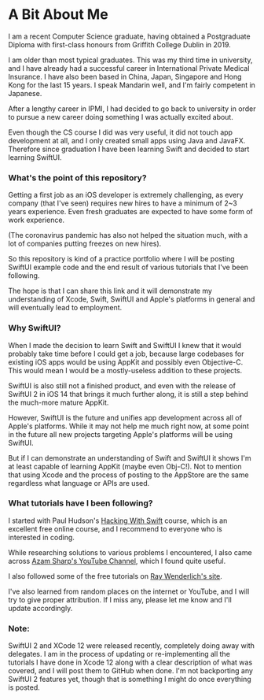 # A Bit About Me

I am a recent Computer Science graduate, having obtained a Postgraduate Diploma with first-class honours from Griffith College Dublin in 2019.

I am older than most typical graduates. This was my third time in university, and I have already had a successful career in International Private Medical Insurance. I have also been based in China, Japan, Singapore and Hong Kong for the last 15 years. I speak Mandarin well, and I'm fairly competent in Japanese.

After a lengthy career in IPMI, I had decided to go back to university in order to pursue a new career doing something I was actually excited about.

Even though the CS course I did was very useful, it did not touch app development at all, and I only created small apps using Java and JavaFX. Therefore since graduation I have been learning Swift and decided to start learning SwiftUI. 

### What's the point of this repository? 

Getting a first job as an iOS developer is extremely challenging, as every company (that I've seen) requires new hires to have a minimum of 2~3 years experience. Even fresh graduates are expected to have some form of work experience.

(The coronavirus pandemic has also not helped the situation much, with a lot of companies putting freezes on new hires).

So this repository is kind of a practice portfolio where I will be posting SwiftUI example code and the end result of various tutorials that I've been following. 

The hope is that I can share this link and it will demonstrate my understanding of Xcode, Swift, SwiftUI and Apple's platforms in general and will eventually lead to employment. 

### Why SwiftUI?

When I made the decision to learn Swift and SwiftUI I knew that it would probably take time before I could get a job, because large codebases for existing iOS apps would be using AppKit and possibly even Objective-C. This would mean I would be a mostly-useless addition to these projects.

SwiftUI is also still not a finished product, and even with the release of SwiftUI 2 in iOS 14 that brings it much further along, it is still a step behind the much-more mature AppKit.

However, SwiftUI is the future and unifies app development across all of Apple's platforms. While it may not help me much right now, at some point in the future all new projects targeting Apple's platforms will be using SwiftUI.

But if I can demonstrate an understanding of Swift and SwiftUI it shows I'm at least capable of learning AppKit (maybe even Obj-C!). Not to mention that using Xcode and the process of posting to the AppStore are the same regardless what language or APIs are used.

### What tutorials have I been following? 

I started with Paul Hudson's <a href="https://www.hackingwithswift.com">Hacking With Swift</a> course, which is an excellent free online course, and I recommend to everyone who is interested in coding. 

While researching solutions to various problems I encountered, I also came across <a href="https://www.youtube.com/user/azamsharp/">Azam Sharp's YouTube Channel</a>, which I found quite useful. 

I also followed some of the free tutorials on <a href="https://www.raywenderlich.com/paths#ios">Ray Wenderlich's site</a>.

I've also learned from random places on the internet or YouTube, and I will try to give proper attribution. If I miss any, please let me know and I'll update accordingly. 

### Note: 

SwiftUI 2 and XCode 12 were released recently, completely doing away with delegates. I am in the process of updating or re-implementing all the tutorials I have done in Xcode 12 along with a clear description of what was covered, and I will post them to GitHub when done. I'm not backporting any SwiftUI 2 features yet, though that is something I might do once everything is posted. 
